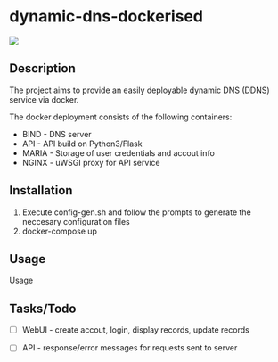 # dynamic-dns-dockerised

<div>
    <!-- Stability -->
    <img src="https://img.shields.io/badge/stability-experimental-orange.svg?style=flat-square">
</div>

## Description
The project aims to provide an easily deployable dynamic DNS (DDNS) service via docker. 

The docker deployment consists of the following containers:
* BIND - DNS server
* API - API build on Python3/Flask
* MARIA - Storage of user credentials and accout info
* NGINX - uWSGI proxy for API service

## Installation
1. Execute config-gen.sh and follow the prompts to generate the neccesary configuration files
1. docker-compose up

## Usage
Usage

## Tasks/Todo
- [ ] WebUI - create accout, login, display records, update records
- [ ] API - response/error messages for requests sent to server


